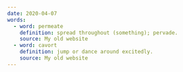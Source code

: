 ```yaml
---
date: 2020-04-07
words:
  - word: permeate
    definition: spread throughout (something); pervade.
    source: My old website
  - word: cavort
    definition: jump or dance around excitedly.
    source: My old website
---
```

